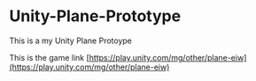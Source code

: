 # Unity-Plane-Prototype
This is a my Unity Plane Protoype

This is the game link [https://play.unity.com/mg/other/plane-eiw](https://play.unity.com/mg/other/plane-eiw)
